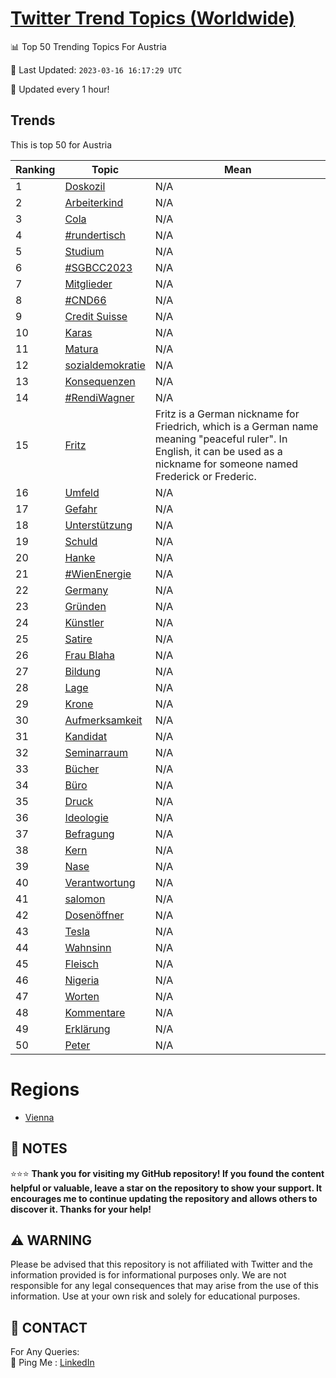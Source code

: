 [Twitter Trend Topics (Worldwide)](https://github.com/ErcinDedeoglu/Twitter-Trend-Topics)
==========


📊 Top 50 Trending Topics For Austria

📆 Last Updated: `2023-03-16 16:17:29 UTC`

🔧 Updated every 1 hour!


## Trends

This is top 50 for Austria

| Ranking | Topic | Mean |
| ------- | ------------ | ------------ |
| 1 | [Doskozil](http://twitter.com/search?q=Doskozil) | N/A |
| 2 | [Arbeiterkind](http://twitter.com/search?q=Arbeiterkind) | N/A |
| 3 | [Cola](http://twitter.com/search?q=Cola) | N/A |
| 4 | [#rundertisch](http://twitter.com/search?q=%23rundertisch) | N/A |
| 5 | [Studium](http://twitter.com/search?q=Studium) | N/A |
| 6 | [#SGBCC2023](http://twitter.com/search?q=%23SGBCC2023) | N/A |
| 7 | [Mitglieder](http://twitter.com/search?q=Mitglieder) | N/A |
| 8 | [#CND66](http://twitter.com/search?q=%23CND66) | N/A |
| 9 | [Credit Suisse](http://twitter.com/search?q=Credit+Suisse) | N/A |
| 10 | [Karas](http://twitter.com/search?q=Karas) | N/A |
| 11 | [Matura](http://twitter.com/search?q=Matura) | N/A |
| 12 | [sozialdemokratie](http://twitter.com/search?q=sozialdemokratie) | N/A |
| 13 | [Konsequenzen](http://twitter.com/search?q=Konsequenzen) | N/A |
| 14 | [#RendiWagner](http://twitter.com/search?q=%23RendiWagner) | N/A |
| 15 | [Fritz](http://twitter.com/search?q=Fritz) | Fritz is a German nickname for Friedrich, which is a German name meaning "peaceful ruler". In English, it can be used as a nickname for someone named Frederick or Frederic. |
| 16 | [Umfeld](http://twitter.com/search?q=Umfeld) | N/A |
| 17 | [Gefahr](http://twitter.com/search?q=Gefahr) | N/A |
| 18 | [Unterstützung](http://twitter.com/search?q=Unterst%c3%bctzung) | N/A |
| 19 | [Schuld](http://twitter.com/search?q=Schuld) | N/A |
| 20 | [Hanke](http://twitter.com/search?q=Hanke) | N/A |
| 21 | [#WienEnergie](http://twitter.com/search?q=%23WienEnergie) | N/A |
| 22 | [Germany](http://twitter.com/search?q=Germany) | N/A |
| 23 | [Gründen](http://twitter.com/search?q=Gr%c3%bcnden) | N/A |
| 24 | [Künstler](http://twitter.com/search?q=K%c3%bcnstler) | N/A |
| 25 | [Satire](http://twitter.com/search?q=Satire) | N/A |
| 26 | [Frau Blaha](http://twitter.com/search?q=Frau+Blaha) | N/A |
| 27 | [Bildung](http://twitter.com/search?q=Bildung) | N/A |
| 28 | [Lage](http://twitter.com/search?q=Lage) | N/A |
| 29 | [Krone](http://twitter.com/search?q=Krone) | N/A |
| 30 | [Aufmerksamkeit](http://twitter.com/search?q=Aufmerksamkeit) | N/A |
| 31 | [Kandidat](http://twitter.com/search?q=Kandidat) | N/A |
| 32 | [Seminarraum](http://twitter.com/search?q=Seminarraum) | N/A |
| 33 | [Bücher](http://twitter.com/search?q=B%c3%bccher) | N/A |
| 34 | [Büro](http://twitter.com/search?q=B%c3%bcro) | N/A |
| 35 | [Druck](http://twitter.com/search?q=Druck) | N/A |
| 36 | [Ideologie](http://twitter.com/search?q=Ideologie) | N/A |
| 37 | [Befragung](http://twitter.com/search?q=Befragung) | N/A |
| 38 | [Kern](http://twitter.com/search?q=Kern) | N/A |
| 39 | [Nase](http://twitter.com/search?q=Nase) | N/A |
| 40 | [Verantwortung](http://twitter.com/search?q=Verantwortung) | N/A |
| 41 | [salomon](http://twitter.com/search?q=salomon) | N/A |
| 42 | [Dosenöffner](http://twitter.com/search?q=Dosen%c3%b6ffner) | N/A |
| 43 | [Tesla](http://twitter.com/search?q=Tesla) | N/A |
| 44 | [Wahnsinn](http://twitter.com/search?q=Wahnsinn) | N/A |
| 45 | [Fleisch](http://twitter.com/search?q=Fleisch) | N/A |
| 46 | [Nigeria](http://twitter.com/search?q=Nigeria) | N/A |
| 47 | [Worten](http://twitter.com/search?q=Worten) | N/A |
| 48 | [Kommentare](http://twitter.com/search?q=Kommentare) | N/A |
| 49 | [Erklärung](http://twitter.com/search?q=Erkl%c3%a4rung) | N/A |
| 50 | [Peter](http://twitter.com/search?q=Peter) | N/A |



# Regions

* [Vienna](</Austria/Vienna.md>)



## 📝 NOTES

⭐⭐⭐ **Thank you for visiting my GitHub repository! If you found the content helpful or valuable, leave a star on the repository to show your support. It encourages me to continue updating the repository and allows others to discover it. Thanks for your help!**


## ⚠️ WARNING

Please be advised that this repository is not affiliated with Twitter and the information provided is for informational purposes only. We are not responsible for any legal consequences that may arise from the use of this information. Use at your own risk and solely for educational purposes.


## 📨 CONTACT

 For Any Queries:  
            🏓 Ping Me : [LinkedIn](https://www.linkedin.com/in/ercindedeoglu/)
